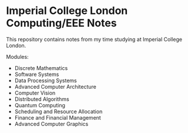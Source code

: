 # Imperial College London Computing/EEE Notes

This repository contains notes from my time studying at Imperial College London.  

Modules:
- Discrete Mathematics
- Software Systems
- Data Processing Systems
- Advanced Computer Architecture
- Computer Vision
- Distributed Algorithms
- Quantum Computing
- Scheduling and Resource Allocation
- Finance and Financial Management
- Advanced Computer Graphics
